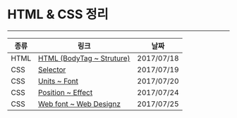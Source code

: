 # HTML & CSS 정리
- - -
| 종류 | 링크 | 날짜 |
|---|---|---|
| HTML | [HTML (BodyTag ~ Struture)](./academy/0718.md) | 2017/07/18 |
| CSS | [Selector](./academy/0719.md) | 2017/07/19 |
| CSS | [Units ~ Font](./academy/0720.md) | 2017/07/20 |
| CSS | [Position ~ Effect](./academy/0724.md) | 2017/07/24 |
| CSS | [Web font ~ Web Designz](./academy/0725.md) | 2017/07/25 |